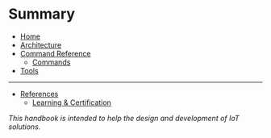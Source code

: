 # Summary

- [Home](./home.md)
- [Architecture]()
- [Command Reference]()
  - [Commands](./command-reference/iot-services-command.md)
- [Tools](tools.md)
------------------------------------------------------------------------------------
- [References](references.md)
  - [Learning & Certification](./references/learning-certification.md)


_This handbook is intended to help the design and development of IoT solutions._
